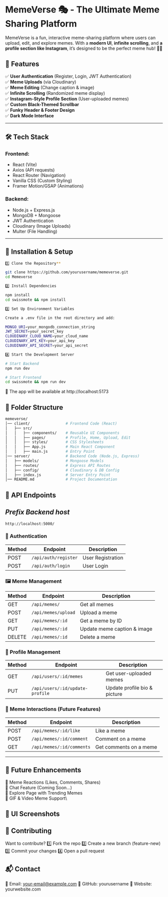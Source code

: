 # MemeVerse 🎭 - The Ultimate Meme Sharing Platform

MemeVerse is a fun, interactive meme-sharing platform where users can upload, edit, and explore memes. With a **modern UI**, **infinite scrolling**, and **a profile section like Instagram**, it’s designed to be the perfect meme hub! 🚀🔥

## **🚀 Features**
✅ **User Authentication** (Register, Login, JWT Authentication)  
✅ **Meme Uploads** (via Cloudinary)  
✅ **Meme Editing** (Change caption & image)  
✅ **Infinite Scrolling** (Randomized meme display)  
✅ **Instagram-Style Profile Section** (User-uploaded memes)  
✅ **Custom Black-Themed Scrollbar**  
✅ **Funky Header & Footer Design**  
✅ **Dark Mode Interface**  

---

## **🛠 Tech Stack**
### **Frontend:**
- React (Vite)
- Axios (API requests)
- React Router (Navigation)
- Vanilla CSS (Custom Styling)
- Framer Motion/GSAP (Animations)

### **Backend:**
- Node.js + Express.js
- MongoDB + Mongoose
- JWT Authentication
- Cloudinary (Image Uploads)
- Multer (File Handling)

---

## **📌 Installation & Setup**
```sh
1️⃣ Clone the Repository**

git clone https://github.com/yourusername/memeverse.git
cd Memeverse

2️⃣ Install Dependencies

npm install
cd swissmote && npm install

3️⃣ Set Up Environment Variables

Create a .env file in the root directory and add:

MONGO_URI=your_mongodb_connection_string
JWT_SECRET=your_secret_key
CLOUDINARY_CLOUD_NAME=your_cloud_name
CLOUDINARY_API_KEY=your_api_key
CLOUDINARY_API_SECRET=your_api_secret

4️⃣ Start the Development Server

# Start Backend
npm run dev

# Start Frontend
cd swissmote && npm run dev
```
🚀 The app will be available at http://localhost:5173

## **📂 Folder Structure**
```bash
memeverse/
│── client/                # Frontend Code (React)
│   ├── src/
│   │   ├── components/    # Reusable UI Components
│   │   ├── pages/         # Profile, Home, Upload, Edit
│   │   ├── styles/        # CSS Stylesheets
│   │   ├── App.js         # Main React Component
│   │   ├── main.js        # Entry Point
│── server/                # Backend Code (Node.js, Express)
│   ├── models/            # Mongoose Models
│   ├── routes/            # Express API Routes
│   ├── config/            # Cloudinary & DB Config
│   ├── index.js           # Server Entry Point
│── README.md              # Project Documentation
```
## 📜 API Endpoints

## *Prefix Backend host*
`http://localhost:5000/`

### 🔐 Authentication
| Method | Endpoint            | Description           |
|--------|---------------------|-----------------------|
| POST   | `/api/auth/register` | User Registration |
| POST   | `/api/auth/login`    | User Login |

### 🖼 Meme Management
| Method | Endpoint                  | Description |
|--------|---------------------------|-------------|
| GET    | `/api/memes/`              | Get all memes |
| POST   | `/api/memes/upload`        | Upload a meme |
| GET    | `/api/memes/:id`           | Get a meme by ID |
| PUT    | `/api/memes/:id`           | Update meme caption & image |
| DELETE | `/api/memes/:id`           | Delete a meme |

### 👤 Profile Management
| Method | Endpoint                        | Description |
|--------|---------------------------------|-------------|
| GET    | `/api/users/:id/memes`         | Get user-uploaded memes |
| PUT    | `/api/users/:id/update-profile` | Update profile bio & picture |

### 🔄 Meme Interactions (Future Features)
| Method | Endpoint                         | Description |
|--------|----------------------------------|-------------|
| POST   | `/api/memes/:id/like`           | Like a meme |
| POST   | `/api/memes/:id/comment`        | Comment on a meme |
| GET    | `/api/memes/:id/comments`       | Get comments on a meme |

---

## **🎯 Future Enhancements**
📌 Meme Reactions (Likes, Comments, Shares)\
📌 Chat Feature (Coming Soon...)\
📌 Explore Page with Trending Memes\
📌 GIF & Video Meme Support\

## **🎨 UI Screenshots**

## **🤝 Contributing**
Want to contribute?
1️⃣ Fork the repo
2️⃣ Create a new branch (feature-new)
3️⃣ Commit your changes
4️⃣ Open a pull request

## **📬 Contact**
📧 Email: your-email@example.com
🐙 GitHub: yourusername
🔗 Website: yourwebsite.com
